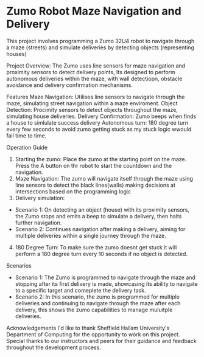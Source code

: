 # Zumo Robot Maze Navigation and Delivery
This project involves programming a Zumo 32U4 robot to navigate through a maze (streets) and simulate deliveries by detecting objects (representing houses)

Project Overview: 
The Zumo uses line sensors for maze navigation and proximity sensors to detect delivery points, Its designed to perform autonomous deliveries within the maze, with wall detectiopn, obstacle avoidance and delivery confirmation mechanisms. 

Features
Maze Navigation: Utilises line sensors to navigate through the maze, simulating street navigation within a maze enviroment.
Object Detection: Procimity sensors to detect objects throughout the maze, simulating house deliveries.
Delivery Confirmation: Zumo beeps when finds a house to simlulate success delivery
Autonomous turn: 180 degree turn every few seconds to avoid zumo getting stuck as my stuck logic wwould fail time to time.

Operation Guide
1. Starting the zumo: Place the zumo at the starting point on the maze. Press the A button on thr robot to start the countdown and the navigation.
2. Maze Navigation: The zumo will navigate itself through the maze using line sensors to detect the black lines(walls) making decisions at intersections based on the programming logic
3. Delivery simulation:
- Scenario 1: On detecting an object (house) with its proximity sensors, the Zumo stops and emits a beep to simulate a delivery, then halts further navigation.
- Scenario 2: Continues navigation after making a delivery, aiming for multiple deliveries within a single journey through the maze.
4. 180 Degree Turn: To make sure the zumo doesnt get stuck it will perform a 180 degree turn every 10 seconds if no object is detected.

Scenarios
- Scenario 1: The Zumo is programmed to navigate through the maze and stopping after its first delivery is made, showcasing its ability to navigate to a specific target and comeplete the delivery task.
- Scenario 2: In this scenario, the zumo is programmed for multiple deliveries and continuing to navigate through the maze after each delivery, this shows the zumo capabilities to manage muluitple deliveries.

Acknowledgements I'd like to thank Sheffield Hallam University's Department of Computing for the opportunity to work on this project. Special thanks to our instructors and peers for their guidance and feedback throughout the development process.
